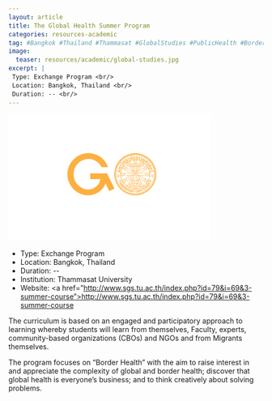 ```yaml
---
layout: article
title: The Global Health Summer Program
categories: resources-academic
tag: #Bangkok #Thailand #Thammasat #GlobalStudies #PublicHealth #BorderHealth #GG_GoodHealthAndWellBeing #GG_DecentWorkAndEconomicGrowth #GG_ResponsibleConsumptionAndProduction
image:
  teaser: resources/academic/global-studies.jpg
excerpt: |
 Type: Exchange Program <br/>
 Location: Bangkok, Thailand <br/>
 Duration: -- <br/>
---
```


<img src="/images/resources/academic/global-studies.jpg"/>

+ Type: Exchange Program
+ Location: Bangkok, Thailand
+ Duration: --
+ Institution: Thammasat University
+ Website: <a href=”http://www.sgs.tu.ac.th/index.php?id=79&i=69&3-summer-course”>http://www.sgs.tu.ac.th/index.php?id=79&i=69&3-summer-course </a>

The curriculum is based on an engaged and participatory approach to learning whereby students will learn from themselves, Faculty, experts, community-based organizations (CBOs) and NGOs and from Migrants themselves. 

The program focuses on “Border Health” with the aim to raise interest in and appreciate the complexity of global and border health; discover that global health is everyone’s business; and to think creatively about solving problems.
